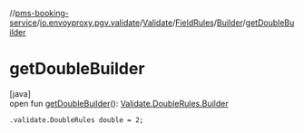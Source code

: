//[pms-booking-service](../../../../../index.md)/[io.envoyproxy.pgv.validate](../../../index.md)/[Validate](../../index.md)/[FieldRules](../index.md)/[Builder](index.md)/[getDoubleBuilder](get-double-builder.md)

# getDoubleBuilder

[java]\
open fun [getDoubleBuilder](get-double-builder.md)(): [Validate.DoubleRules.Builder](../../-double-rules/-builder/index.md)

`.validate.DoubleRules double = 2;`